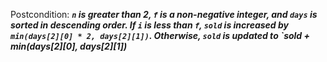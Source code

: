 Postcondition: ***`n` is greater than 2, `f` is a non-negative integer, and `days` is sorted in descending order. If `i` is less than `f`, `sold` is increased by `min(days[2][0] * 2, days[2][1])`. Otherwise, `sold` is updated to `sold + min(days[2][0], days[2][1])***